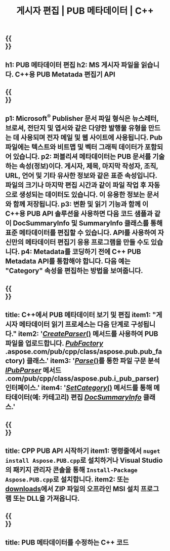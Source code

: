 ﻿---
translation: true
template: /_templates/metadata-cpp.md
title: 게시자 편집 | PUB 메타데이터 | C++
description: PUB C++ API 솔루션을 사용하여 게시자 파일 메타데이터를 읽습니다. 온프레미스 C++ API를 사용하면 SummaryInfo 및 DocSummaryInfo 속성에 액세스할 수 있습니다.
url: /cpp/metadata/pub/
metakeywords: pub 메타데이터 편집, pub 파일 메타데이터, 게시자 메타데이터 편집기, pub 파일 메타데이터 읽기, pub 메타데이터 읽기
family: pub
platformtag: cpp
feature: metadata
aliases: /cpp/메타데이터/
---

{{<section banner>}}
---
h1: PUB 메타데이터 편집
h2: MS 게시자 파일을 읽습니다. C++용 PUB Metatada 편집기 API
---

{{<section overview>}}
---
p1: Microsoft<sup>®</sup> Publisher 문서 파일 형식은 뉴스레터, 브로셔, 전단지 및 엽서와 같은 다양한 발행물 유형을 만드는 데 사용되며 전자 메일 및 웹 사이트에 사용됩니다. Pub 파일에는 텍스트와 비트맵 및 벡터 그래픽 데이터가 포함되어 있습니다.
p2: 퍼블리셔 메타데이터는 PUB 문서를 기술하는 속성(정보)이다. 게시자, 제목, 마지막 작성자, 조직, URL, 언어 및 기타 유사한 정보와 같은 표준 속성입니다. 파일의 크기나 마지막 편집 시간과 같이 파일 작업 후 자동으로 생성되는 데이터도 있습니다. 이 유용한 정보는 문서와 함께 저장됩니다.
p3: 변환 및 읽기 기능과 함께 이 C++용 PUB API 솔루션을 사용하면 다음 코드 샘플과 같이 DocSummaryInfo 및 SummaryInfo 클래스를 통해 표준 메타데이터를 편집할 수 있습니다. API를 사용하여 자신만의 메타데이터 편집기 응용 프로그램을 만들 수도 있습니다.
p4: Metadata를 코딩하기 전에 C++ PUB Metadata API를 통합해야 합니다. 다음 예는 "Category" 속성을 편집하는 방법을 보여줍니다.
---

{{<section feature1>}}
---
title: C++에서 PUB 메타데이터 보기 및 편집
item1: "게시자 메타데이터 읽기 프로세스는 다음 단계로 구성됩니다."
item2: '[*CreateParser*()](https://apireference.aspose.com/pub/cpp/class/aspose.pub.pub_factory#a88c04c4c35d45ee8febc7e1554d03c4b) 메서드를 사용하여 PUB 파일을 업로드합니다. [*PubFactory*](https://apireference) .aspose.com/pub/cpp/class/aspose.pub.pub_factory) 클래스.'
item3: '[*Parse*()](https://apireference.aspose.com/pub/cpp/class/aspose.pub.i_pub_parser#ae9fc7043f382a5b4a7b694f0fe477915)를 통한 파일 구문 분석 [*IPubParser*](https://apireference.aspose) 메서드 .com/pub/cpp/class/aspose.pub.i_pub_parser) 인터페이스.'
item4: '[*SetCategory*()](https://apireference.aspose.com/pub/cpp/class/aspose.pub.doc_summary_info#a2e023fe8e8ecd0bf03bb6c9d561f8fec) 메서드를 통해 메타데이터(예: 카테고리) 편집 [*DocSummaryInfo*](https://apireference.aspose.com/pub/cpp/class/aspose.pub.doc_summary_info) 클래스.'
---

{{<section feature2>}}
---
title: CPP PUB API 시작하기
item1: 명령줄에서 ```nuget install Aspose.PUB.cpp```로 설치하거나 Visual Studio의 패키지 관리자 콘솔을 통해 ```Install-Package Aspose.PUB.cpp```로 설치합니다.
item2: 또는 [downloads](https://downloads.aspose.com/pub/cpp)에서 ZIP 파일의 오프라인 MSI 설치 프로그램 또는 DLL을 가져옵니다.
---

{{<section codeexample>}}
---
title: PUB 메타데이터를 수정하는 C++ 코드
---
